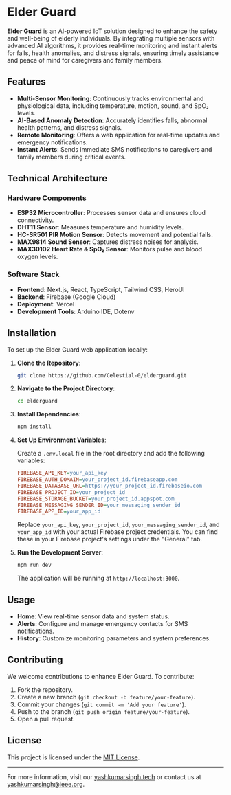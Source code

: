 # Elder Guard

**Elder Guard** is an AI-powered IoT solution designed to enhance the safety and well-being of elderly individuals. By integrating multiple sensors with advanced AI algorithms, it provides real-time monitoring and instant alerts for falls, health anomalies, and distress signals, ensuring timely assistance and peace of mind for caregivers and family members.

## Features

- **Multi-Sensor Monitoring**: Continuously tracks environmental and physiological data, including temperature, motion, sound, and SpO₂ levels.
- **AI-Based Anomaly Detection**: Accurately identifies falls, abnormal health patterns, and distress signals.
- **Remote Monitoring**: Offers a web application for real-time updates and emergency notifications.
- **Instant Alerts**: Sends immediate SMS notifications to caregivers and family members during critical events.

## Technical Architecture

### Hardware Components

- **ESP32 Microcontroller**: Processes sensor data and ensures cloud connectivity.
- **DHT11 Sensor**: Measures temperature and humidity levels.
- **HC-SR501 PIR Motion Sensor**: Detects movement and potential falls.
- **MAX9814 Sound Sensor**: Captures distress noises for analysis.
- **MAX30102 Heart Rate & SpO₂ Sensor**: Monitors pulse and blood oxygen levels.

### Software Stack

- **Frontend**: Next.js, React, TypeScript, Tailwind CSS, HeroUI
- **Backend**: Firebase (Google Cloud)
- **Deployment**: Vercel
- **Development Tools**: Arduino IDE, Dotenv

## Installation

To set up the Elder Guard web application locally:

1. **Clone the Repository**:

   ```bash
   git clone https://github.com/Celestial-0/elderguard.git
   ```

2. **Navigate to the Project Directory**:

   ```bash
   cd elderguard
   ```

3. **Install Dependencies**:

   ```bash
   npm install
   ```

4. **Set Up Environment Variables**:

   Create a `.env.local` file in the root directory and add the following variables:

   ```ini
   FIREBASE_API_KEY=your_api_key
   FIREBASE_AUTH_DOMAIN=your_project_id.firebaseapp.com
   FIREBASE_DATABASE_URL=https://your_project_id.firebaseio.com
   FIREBASE_PROJECT_ID=your_project_id
   FIREBASE_STORAGE_BUCKET=your_project_id.appspot.com
   FIREBASE_MESSAGING_SENDER_ID=your_messaging_sender_id
   FIREBASE_APP_ID=your_app_id
   ```

   Replace `your_api_key`, `your_project_id`, `your_messaging_sender_id`, and `your_app_id` with your actual Firebase project credentials. You can find these in your Firebase project's settings under the "General" tab.

5. **Run the Development Server**:

   ```bash
   npm run dev
   ```

   The application will be running at `http://localhost:3000`.

## Usage

- **Home**: View real-time sensor data and system status.
- **Alerts**: Configure and manage emergency contacts for SMS notifications.
- **History**: Customize monitoring parameters and system preferences.

## Contributing

We welcome contributions to enhance Elder Guard. To contribute:

1. Fork the repository.
2. Create a new branch (`git checkout -b feature/your-feature`).
3. Commit your changes (`git commit -m 'Add your feature'`).
4. Push to the branch (`git push origin feature/your-feature`).
5. Open a pull request.

## License

This project is licensed under the [MIT License](LICENSE).

---

For more information, visit our [yashkumarsingh.tech](https://www.yashkumarsingh.tech/) or contact us at [yashkumarsingh@ieee.org](mailto:yashkumarsingh@ieee.org).

